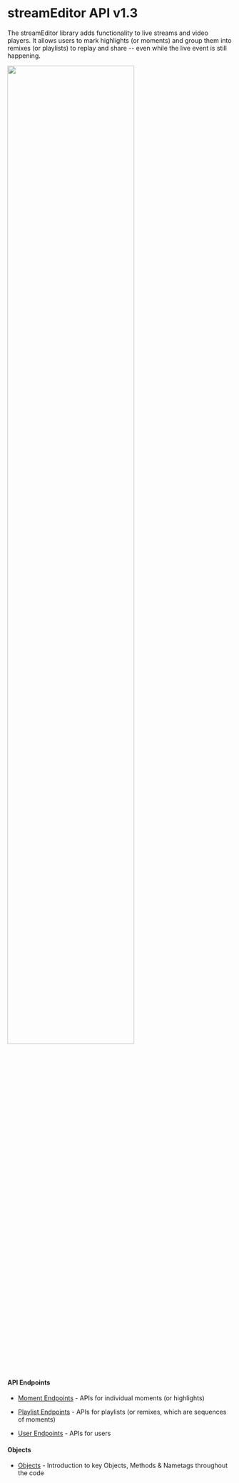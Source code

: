 <a name="top"></a>

# streamEditor API v1.3

The streamEditor library adds functionality to live streams and video players. It allows users to mark highlights (or moments) and group them into remixes (or playlists) to replay and share -- even while the live event is still happening.

<img src="https://s3-us-west-2.amazonaws.com/themoment-s3-bucket/document/screenshot.png" width="75%" height="75%" />

#### API Endpoints

- [Moment Endpoints](/doc/v1/moments.md#top) - APIs for individual moments (or highlights)

- [Playlist Endpoints](/doc/v1/playlists.md#top) - APIs for playlists (or remixes, which are sequences of moments)

- [User Endpoints](/doc/v1/users.md#top) - APIs for users

#### Objects

- [Objects](/doc/v1/objects.md#top) - Introduction to key Objects, Methods & Nametags throughout the code
